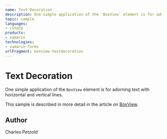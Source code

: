 ```yaml
---
name: Text Decoration
description: One simple application of the `BoxView` element is for adorning text with horizontal and vertical lines.  This sample is described in more detail i...
topic: sample
languages:
- csharp
products:
- xamarin
technologies:
- xamarin-forms
urlFragment: boxview-textdecoration
---
```

Text Decoration
======

One simple application of the `BoxView` element is for adorning text with horizontal and vertical lines.

This sample is described in more detail in the article on [BoxView](/guides/xamarin-forms/user-interface/boxview/).

Author
------

Charles Petzold
